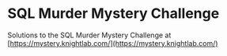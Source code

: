 # SQL Murder Mystery Challenge 

Solutions to the SQL Murder Mystery Challenge at \
[https://mystery.knightlab.com/](https://mystery.knightlab.com/)